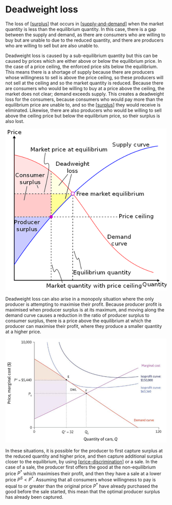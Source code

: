 # Deadweight loss

The loss of [[surplus]] that occurs in [[supply-and-demand]] when the market quantity is less than the equilibrium quantity. In this case, there is a gap between the supply and demand, as there are consumers who are willing to buy but are unable to due to the reduced quantity, and there are producers who are willing to sell but are also unable to.

Deadweight loss is caused by a sub-equilibrium quantity but this can be caused by prices which are either above or below the equilibrium price. In the case of a price ceiling, the enforced price sits below the equilibrium. This means there is a shortage of supply because there are producers whose willingness to sell is above the price ceiling, so these producers will not sell at the ceiling and so the market quantity is reduced. Because there are consumers who would be willing to buy at a price above the ceiling, the market does not clear; demand exceeds supply. This creates a deadweight loss for the consumers, because consumers who would pay more than the equilibrium price are unable to, and so the [[surplus]] they would receive is eliminated. Likewise, there are also producers who would be willing to sell above the ceiling price but below the equilibrium price, so their surplus is also lost.

![Deadweight loss due to price ceiling](../attachments/deadweight-loss.png)

Deadweight loss can also arise in a monopoly situation where the only producer is attempting to maximise their profit. Because producer profit is maximised when producer surplus is at its maximum, and moving along the demand curve causes a reduction in the ratio of producer surplus to consumer surplus, there is a price above the equilibrium at which the producer can maximise their profit, where they produce a smaller quantity at a higher price.

![Deadweight loss due to producer maximising profit](../attachments/deadweight-loss-producer.png)

In these situations, it is possible for the producer to first capture surplus at the reduced quantity and higher price, and then capture additional surplus closer to the equilibrium, by using [[price-discrimination]] or a sale. In the case of a sale, the producer first offers the good at the non-equilibrium price $P^*$ which maximises their profit, and then they have a sale at a lower price $P^S < P^*$. Assuming that all consumers whose willingness to pay is equal to or greater than the original price $P^*$ have already purchased the good before the sale started, this mean that the optimal producer surplus has already been captured.

[//begin]: # "Autogenerated link references for markdown compatibility"
[surplus]: surplus.md "surplus"
[supply-and-demand]: supply-and-demand.md "supply-and-demand"
[price-discrimination]: price-discrimination.md "price-discrimination"
[//end]: # "Autogenerated link references"